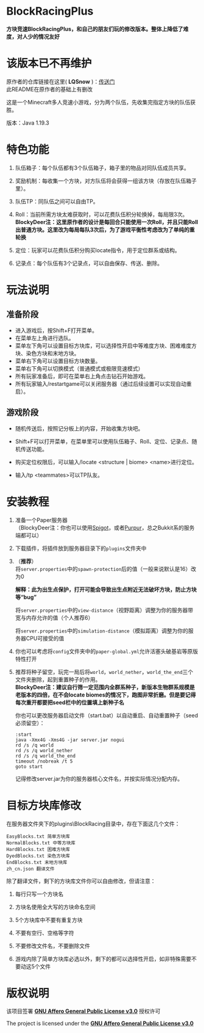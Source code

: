 # BlockRacingPlus

__方块竞速BlockRacingPlus，和自己的朋友们玩的修改版本。整体上降低了难度，对人少的情况友好__

# **该版本已不再维护**

原作者的仓库链接在这里( **LQSnow** )：[传送门](https://github.com/LQSnow/BlockRacing)  
此README在原作者的基础上有删改  

这是一个Minecraft多人竞速小游戏，分为两个队伍，先收集完指定方块的队伍获胜。

版本：Java 1.19.3

# 特色功能

1. 队伍箱子：每个队伍都有3个队伍箱子，箱子里的物品对同队伍成员共享。

2. 奖励机制：每收集一个方块，对方队伍将会获得一组该方块（存放在队伍箱子里）。

3. 队伍TP：同队伍之间可以自由TP。

4. Roll：当前所需方块太难获取时，可以花费队伍积分轮换掉，每局限3次。  
    __BlockyDeer注：这里原作者的设计是每回合只能使用一次Roll，并且只能Roll出普通方块。这里改为每局每队3次后，为了游戏平衡性考虑改为了单纯的重轮换__

5. 定位：玩家可以花费队伍积分购买locate指令，用于定位群系或结构。

6. 记录点：每个队伍有3个记录点，可以自由保存、传送、删除。

# 玩法说明

## 准备阶段

- 进入游戏后，按Shift+F打开菜单。
- 在菜单左上角进行选队。
- 菜单左下角可以设置目标方块库，可以选择性开启中等难度方块、困难难度方块、染色方块和末地方块。
- 菜单右下角可以设置目标方块数量。
- 菜单右下角可以切换模式（普通模式或极限竞速模式）
- 所有玩家准备后，即可在菜单右上角点击钻石开始游戏。
- 所有玩家输入/restartgame可以关闭服务器（通过后续设置可以实现自动重启）。

## 游戏阶段

- 随机传送后，按照记分板上的内容，开始收集方块吧。
  
- Shift+F可以打开菜单，在菜单里可以使用队伍箱子、Roll、定位、记录点、随机传送功能。
  
- 购买定位权限后，可以输入/locate <structure | biome> \<name>进行定位。
  
- 输入/tp \<teammates>可以TP队友。


# 安装教程

1. 准备一个Paper服务器  
（BlockyDeer注：你也可以使用[Spigot](https://www.spigotmc.org/)，或者[Purpur](https://purpurmc.org/)，总之Bukkit系的服务端都可以）

2. 下载插件，将插件放到服务器目录下的`plugins`文件夹中  

3.
   （**推荐**）  
   将`server.properties`中的`spawn-protection`后的值（一般来说默认是16）改为0  

   __解释：此为出生点保护，打开可能会导致出生点附近无法破坏方块，防止方块等“bug”__  

   将`server.properties`中的`view-distance`（视野距离）调整为你的服务器带宽与内存允许的值（个人推荐6）  

   将`server.properties`中的`simulation-distance`（模拟距离）调整为你的服务器CPU可接受的值  

4. 你也可以考虑将`config`文件夹中的`paper-global.yml`允许活塞头破基岩等原版特性打开  

5.
   推荐将种子留空，玩完一局后将`world`，`world_nether`，`world_the_end`三个文件夹删除，起到重置种子的作用。  
   __BlockyDeer注：建议自行筛一定范围内全群系种子，新版本生物群系规模是老版本的四倍，在不会locate biomes的情况下，跑图非常折磨。但是要记得每次重开都要把seed栏中的位置填上新种子名__  

   你也可以更改服务器启动文件（start.bat）以自动重启、自动重置种子（seed必须留空）：

   ```
   :start
   java -Xmx4G -Xms4G -jar server.jar nogui
   rd /s /q world
   rd /s /q world_nether
   rd /s /q world_the_end
   timeout /nobreak /t 5
   goto start
   ```

   记得修改server.jar为你的服务器核心文件名，并按实际情况分配内存。

# 目标方块库修改

在服务器文件夹下的plugins\BlockRacing目录中，存在下面这几个文件：

```
EasyBlocks.txt 简单方块库
NormalBlocks.txt 中等方块库
HardBlocks.txt 困难方块库
DyedBlocks.txt 染色方块库
EndBlocks.txt 末地方块库
zh_cn.json 翻译文件
```

除了翻译文件，剩下的方块库文件你可以自由修改，但请注意：

1. 每行只写一个方块名
   
2. 方块名使用全大写的方块命名空间
   
3. 5个方块库中不要有重复方块
   
4. 不要有空行、空格等字符
   
5. 不要修改文件名，不要删除文件
   
6. 游戏内除了简单方块库必选以外，剩下的都可以选择性开启，如非特殊需要不要动这5个文件

# 版权说明

该项目签署 [**GNU Affero General Public License v3.0**](https://github.com/LQSnow/BlockRacing/blob/main/LICENSE) 授权许可

The project is licensed under the [**GNU Affero General Public License v3.0**](https://github.com/LQSnow/BlockRacing/blob/main/LICENSE)
